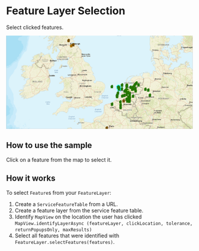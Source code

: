 # Feature Layer Selection

Select clicked features.

![](FeatureLayerSelection.png)

## How to use the sample

Click on a feature from the map to select it.

## How it works

To select `Feature`s from your `FeatureLayer`:

1.  Create a `ServiceFeatureTable` from a URL.
2.  Create a feature layer from the service feature table.
3.  Identify `MapView` on the location the user has clicked
    ` MapView.identifyLayerAsync (featureLayer, clickLocation,
    tolerance, returnPopupsOnly, maxResults)  `
4.  Select all features that were identified with
    `FeatureLayer.selectFeatures(features)`.
